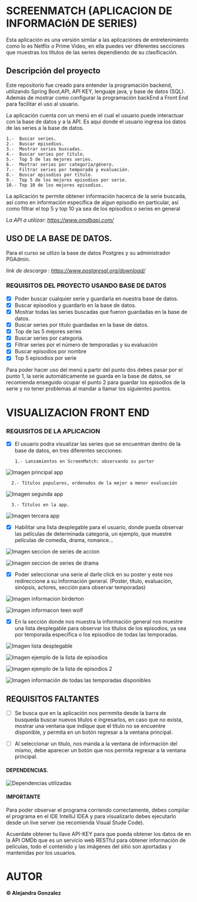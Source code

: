 # SCREENMATCH (APLICACION DE INFORMACIóN DE SERIES)

Esta aplicación es una versión similar a las aplicaciónes de entretenimiento como lo es Netflix o Prime Video, en ella puedes ver diferentes secciones que muestras los títulos de las series dependiendo de su clasificación.

## Descripción del proyecto 

Este repositorio fue creado para entender la programación backend, utilizando Spring Boot,API, API KEY, lenguaje java, y base de datos (SQL). Además de mostrar como configurar la programación backEnd a Front End para facilitar el uso al usuario. 

La aplicación cuenta con un menú en el cual el usuario puede interactuar con la base de datos y a la API. Es aquí donde el usuario ingresa los datos de las series a la base de datos.

    1.-  Buscar series.
    2.-  Buscar episodios.
    3.-  Mostrar series buscadas.
    4.-  Buscar series por título.
    5.-  Top 5 de las mejores series.  
    6.-  Mostrar series por categoría/género.     
    7.-  Filtrar series por temporada y evaluación. 
    8.-  Buscar episodios por título.
    9.-  Top 5 de los mejores episodios por serie.   
    10.- Top 10 de los mejores episodios.

La aplicación te permite obtener información hacerca de la serie buscada, así como en información específica de algun episodio en particular, así como filtrar el top 5 y top 10 ya sea de los episodios o series en general

*La API a utilizar: https://www.omdbapi.com/*
 
## USO DE LA BASE DE DATOS.

Para el curso se utlizo la base de datos Postgres y su administrador PGAdmin.

*link de descarga : https://www.postgresql.org/download/*

### REQUISITOS DEL PROYECTO USANDO BASE DE DATOS 

- [x] Poder buscar cualquier serie y guardarla en nuestra base de datos.
- [x] Buscar episodios y guardarlo en la base de datos.
- [x] Mostrar todas las series buscadas que fueron guardadas en la base de datos. 
- [x] Buscar series por título guardadas en la base de datos.
- [x] Top de las 5 mejores series 
- [x] Buscar series por categoría. 
- [x] Filtrar series por el número de temporadas y su evaluación
- [x] Buscar episodios por nombre
- [x] Top 5 episodios por serie 

Para poder hacer uso del menú a partir del punto dos debes pasar por el punto 1, la serie automáticamente se guarda en la base de datos, se recomienda enseguido ocupar el punto 2 para guardar los episodios de la serie y no tener problemas al mandar a llamar los siguientes puntos. 

# VISUALIZACION FRONT END

### REQUISITOS DE LA APLICACION

- [x] El usuario podra visualizar las series que se encuentran dentro de la base de datos, en tres diferentes secciones:

      1.- Lanzamientos en ScreenMatch: observando su porter 
    
![Imagen principal app](https://github.com/Alejandraglezjaime/App-series-y-peliculas/blob/master/imagenes/ImagReadme/principal1.jpg?raw=true)

      2.- Títulos populares, ordenados de la mejor a menor evaluación

![Imagen segunda app](https://github.com/Alejandraglezjaime/App-series-y-peliculas/blob/master/imagenes/ImagReadme/principla2.jpg?raw=true)

      3.- Títulos en la app. 
      
![Imagen tercera app](https://github.com/Alejandraglezjaime/App-series-y-peliculas/blob/master/imagenes/ImagReadme/principal3.jpg?raw=true)


- [x] Habilitar una lista desplegable para el usuario, donde pueda observar las películas de determinada categoría, un ejemplo, que muestre películas de comedia, drama, romance... 

![Imagen seccion de series de accion](https://github.com/Alejandraglezjaime/App-series-y-peliculas/blob/master/imagenes/ImagReadme/classAccion.jpg?raw=true)

![Imagen seccion de series de drama](https://github.com/Alejandraglezjaime/App-series-y-peliculas/blob/master/imagenes/ImagReadme/classDrama.jpg?raw=true)

- [x] Poder seleccionar una serie al darle click en su poster y este nos redireccione a su información general. (Poster, título, evaluación, sinópsis, actores, sección para observar temporadas) 

![Imagen informacion birderton](https://github.com/Alejandraglezjaime/App-series-y-peliculas/blob/master/imagenes/ImagReadme/informacionSeleccion.jpg?raw=true)

![Imagen informacon teen wolf](https://github.com/Alejandraglezjaime/App-series-y-peliculas/blob/master/imagenes/ImagReadme/informacionSeleccion2.jpg?raw=true)

- [x] En la sección donde nos muestra la información general nos muestre una lista desplegable para observar los títulos de los episodios, ya sea por temporada específica o los episodios de todas las temporadas.

![Imagen lista desplegable ](https://github.com/Alejandraglezjaime/App-series-y-peliculas/blob/master/imagenes/ImagReadme/buscadorInformacion.jpg?raw=true)

![Imagen ejemplo de la lista de episodios](https://github.com/Alejandraglezjaime/App-series-y-peliculas/blob/master/imagenes/ImagReadme/temporada1Bridgerton.jpg?raw=true)

![Imagen ejemplo de la lista de episodios 2](https://github.com/Alejandraglezjaime/App-series-y-peliculas/blob/master/imagenes/ImagReadme/temporada1Bridgerton.jpg?raw=true)

![Imagen información de todas las temporadas disponibles](https://github.com/Alejandraglezjaime/App-series-y-peliculas/blob/master/imagenes/ImagReadme/seleccionInformacionTodasTemporadas.jpg?raw=true)

## REQUISITOS FALTANTES 

- [ ] Se busca que en la aplicación nos permmita desde la barra de busqueda buscar nuevos títulos e ingresarlos, en caso que no exista, mostrar una ventana que indique que el título no se encuentre disponible, y permita en un botón regresar a la ventana principal.

- [ ] Al seleccionar un título, nos manda a la ventana de información del mismo, debe aparecer un botón que nos permita regresar a la ventana principal.

#### DEPENDENCIAS. 

![Dependencias utilizadas](https://github.com/Alejandraglezjaime/App-series-y-peliculas/blob/master/imagenes/ImagReadme/dependencias.jpg?raw=true)

#### IMPORTANTE

Para poder observar el programa corriendo correctamente, debes compilar el programa en el IDE IntelliJ IDEA y para visualizarlo debes ejecutarlo desde un live server (se recomienda Visual Stude Code).

Acuerdate obtener tu llave API-KEY para que pueda obtener los datos de en la API OMDb que es un servicio web RESTful para obtener información de películas, todo el contenido y las imágenes del sitio son aportadas y mantenidas por los usuarios. 

# AUTOR
#### © Alejandra Gonzalez     